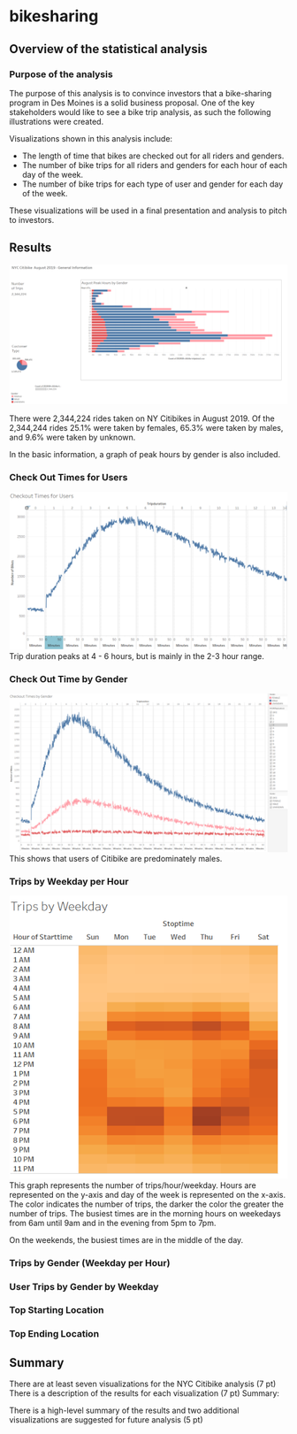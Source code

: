 # bikesharing

## Overview of the statistical analysis
### Purpose of the analysis

The purpose of this analysis is to convince investors that a bike-sharing program in Des Moines is a solid business proposal. One of the key stakeholders would like to see a bike trip analysis, as such the following illustrations were created.

Visualizations shown in this analysis include:
- The length of time that bikes are checked out for all riders and genders.
- The number of bike trips for all riders and genders for each hour of each day of the week.
- The number of bike trips for each type of user and gender for each day of the week.

These visualizations will be used in a final presentation and analysis to pitch to investors.

## Results
<img src="https://github.com/jennfrbrown/bikesharing/blob/main/Images/Basic%20Info.PNG">

There were 2,344,224 rides taken on NY Citibikes in August 2019.  Of the 2,344,244 rides 25.1% were taken by females, 65.3% were taken by males, and 9.6% were taken by unknown.  

In the basic information, a graph of peak hours by gender is also included.

### Check Out Times for Users
<img src="https://github.com/jennfrbrown/bikesharing/blob/main/Images/Images/Check%20Out%20Time%20for%20Users.PNG">
Trip duration peaks at 4 - 6 hours, but is mainly in the 2-3 hour range.

### Check Out Time by Gender
<img src="https://github.com/jennfrbrown/bikesharing/blob/main/Images/Check%20Out%20Times%20by%20Gender.PNG">
This shows that users of Citibike are predominately males.

### Trips by Weekday per Hour
<img src ="https://github.com/jennfrbrown/bikesharing/blob/main/Images/Trips%20by%20Weekday.PNG">
This graph represents the number of trips/hour/weekday.  Hours are represented on the y-axis and day of the week is represented on the x-axis.  The color indicates the number of trips, the darker the color the greater the number of trips.  The busiest times are in the morning hours on weekedays from 6am until 9am and in the evening from 5pm to 7pm.  

On the weekends, the busiest times are in the middle of the day.

### Trips by Gender (Weekday per Hour)


### User Trips by Gender by Weekday

### Top Starting Location

### Top Ending Location

## Summary



There are at least seven visualizations for the NYC Citibike analysis (7 pt)
There is a description of the results for each visualization (7 pt)
Summary:

There is a high-level summary of the results and two additional visualizations are suggested for future analysis (5 pt)
